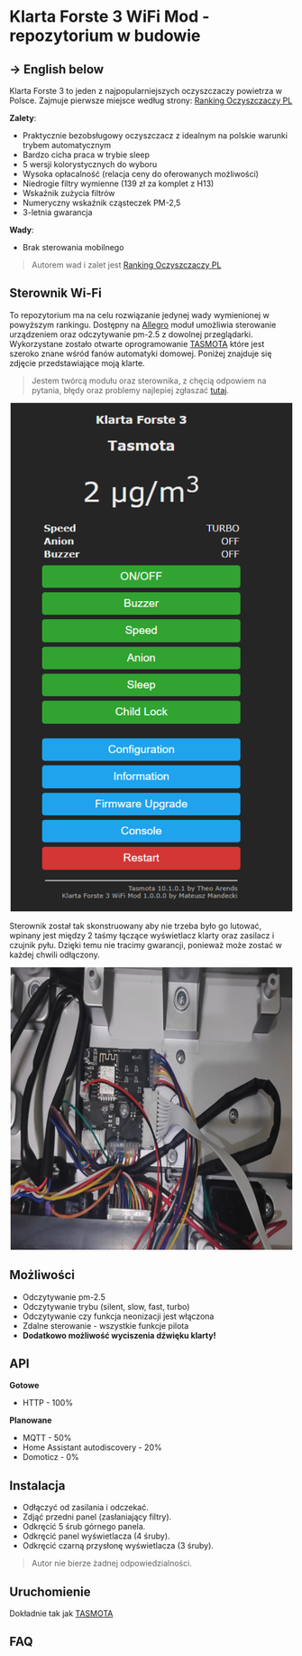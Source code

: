 # Klarta Forste 3 WiFi Mod - repozytorium w budowie
## -> English below
Klarta Forste 3 to jeden z najpopularniejszych oczyszczaczy powietrza w Polsce. Zajmuje pierwsze miejsce według strony:
[Ranking Oczyszczaczy PL](https://ranking-oczyszczaczy.pl/recenzje/klarta-forste-3/)

**Zalety**:<br>
- Praktycznie bezobsługowy oczyszczacz z idealnym na polskie warunki trybem automatycznym<br>
- Bardzo cicha praca w trybie sleep<br>
- 5 wersji kolorystycznych do wyboru<br>
- Wysoka opłacalność (relacja ceny do oferowanych możliwości)<br>
- Niedrogie filtry wymienne (139 zł za komplet z H13)<br>
- Wskaźnik zużycia filtrów<br>
- Numeryczny wskaźnik cząsteczek PM-2,5<br>
- 3-letnia gwarancja<br>

**Wady**:<br>
- Brak sterowania mobilnego
> Autorem wad i zalet jest [Ranking Oczyszczaczy PL](https://ranking-oczyszczaczy.pl/recenzje/klarta-forste-3/)

## Sterownik Wi-Fi
To repozytorium ma na celu rozwiązanie jedynej wady wymienionej w powyższym rankingu. Dostępny na [Allegro]('') moduł umożliwia sterowanie urządzeniem oraz odczytywanie pm-2.5 z dowolnej przeglądarki. Wykorzystane zostało otwarte oprogramowanie [TASMOTA](https://tasmota.github.io/docs/) które jest szeroko znane wśród fanów automatyki domowej. Poniżej znajduje się zdjęcie przedstawiające moją klarte.<br>
> Jestem twórcą modułu oraz sterownika, z chęcią odpowiem na pytania, błędy oraz problemy najlepiej zgłaszać [tutaj](https://github.com/Crudelis98/Klarta-Forste-3-WiFi-Mod/issues).
<p align="center">
  <img width="500" height="900" src="https://github.com/Crudelis98/Klarta-Forste-3-WiFi-Mod/blob/main/images/tasmota.PNG?raw=true">
</p>
Sterownik został tak skonstruowany aby nie trzeba było go lutować, wpinany jest między 2 taśmy łączące wyświetlacz klarty oraz zasilacz i czujnik pyłu. Dzięki temu nie tracimy gwarancji, ponieważ może zostać w każdej chwili odłączony.
<p align="center">
  <img width="500" height="500" src="https://github.com/Crudelis98/Klarta-Forste-3-WiFi-Mod/blob/main/images/module.PNG?raw=true">
</p>

## Możliwości
- Odczytywanie pm-2.5<br>
- Odczytywanie trybu (silent, slow, fast, turbo)<br>
- Odczytywanie czy funkcja neonizacji jest włączona<br>
- Zdalne sterowanie - wszystkie funkcje pilota<br>
- **Dodatkowo możliwość wyciszenia dźwięku klarty!**<br>

## API
**Gotowe**
- HTTP - 100%

**Planowane**
- MQTT - 50%<br>
- Home Assistant autodiscovery - 20%<br>
- Domoticz - 0%

## Instalacja
- Odłączyć od zasilania i odczekać.
- Zdjąć przedni panel (zasłaniający filtry).
- Odkręcić 5 śrub górnego panela.
- Odkręcić panel wyświetlacza (4 śruby).
- Odkręcić czarną przysłonę wyświetlacza (3 śruby).


> Autor nie bierze żadnej odpowiedzialności.
## Uruchomienie
Dokładnie tak jak [TASMOTA](https://tasmota.github.io/docs/)

## FAQ
